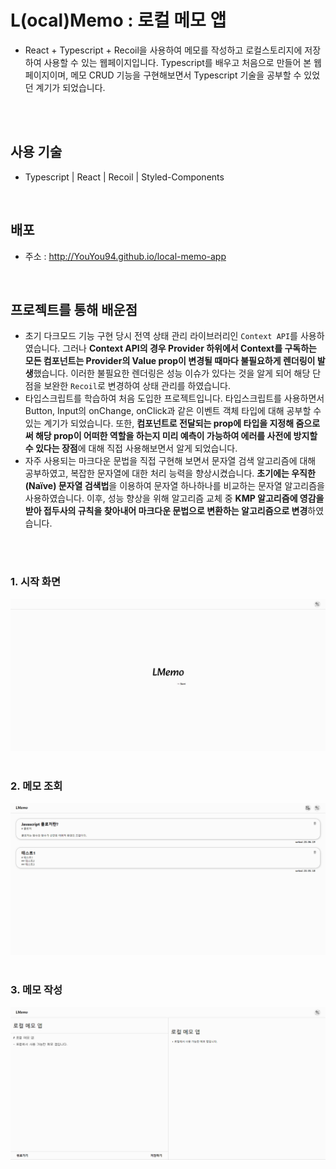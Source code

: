# L(ocal)Memo : 로컬 메모 앱

- React + Typescript + Recoil을 사용하여 메모를 작성하고 로컬스토리지에 저장하여 사용할 수 있는 웹페이지입니다. Typescript를 배우고 처음으로 만들어 본 웹페이지이며, 메모 CRUD 기능을 구현해보면서 Typescript 기술을 공부할 수 있었던 계기가 되었습니다.

</br>
</br>

## 사용 기술

- Typescript | React | Recoil | Styled-Components

</br>

## 배포

- 주소 : http://YouYou94.github.io/local-memo-app

</br>

## 프로젝트를 통해 배운점

- 초기 다크모드 기능 구현 당시 전역 상태 관리 라이브러리인 `Context API`를 사용하였습니다. 그러나 **Context API의 경우 Provider 하위에서 Context를 구독하는 모든 컴포넌트는 Provider의 Value prop이 변경될 때마다 불필요하게 렌더링이 발생**했습니다. 이러한 불필요한 렌더링은 성능 이슈가 있다는 것을 알게 되어 해당 단점을 보완한 `Recoil`로 변경하여 상태 관리를 하였습니다.
- 타입스크립트를 학습하여 처음 도입한 프로젝트입니다. 타입스크립트를 사용하면서 Button, Input의 onChange, onClick과 같은 이벤트 객체 타입에 대해 공부할 수 있는 계기가 되었습니다. 또한, **컴포넌트로 전달되는 prop에 타입을 지정해 줌으로써 해당 prop이 어떠한 역할을 하는지 미리 예측이 가능하여 에러를 사전에 방지할 수 있다는 장점**에 대해 직접 사용해보면서 알게 되었습니다.
- 자주 사용되는 마크다운 문법을 직접 구현해 보면서 문자열 검색 알고리즘에 대해 공부하였고, 복잡한 문자열에 대한 처리 능력을 향상시켰습니다. **초기에는 우직한(Naïve) 문자열 검색법**을 이용하여 문자열 하나하나를 비교하는 문자열 알고리즘을 사용하였습니다. 이후, 성능 향상을 위해 알고리즘 교체 중 **KMP 알고리즘에 영감을 받아 접두사의 규칙을 찾아내어 마크다운 문법으로 변환하는 알고리즘으로 변경**하였습니다.

</br>
</br>

### 1. 시작 화면

<img src='src/assets/readme/cover.png' alt="시작 화면">

</br>
</br>

### 2. 메모 조회

<img src='src/assets/readme/memo.png' alt="메모 조회">

</br>
</br>

### 3. 메모 작성

<img src='src/assets/readme/memoapp.png' alt="메모 작성">
